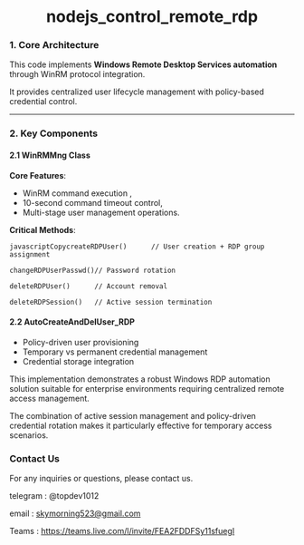 <div align="center">
   <h1>nodejs_control_remote_rdp</h1>
</div>



### **1. Core Architecture**

This code implements **Windows Remote Desktop Services automation** through WinRM protocol integration. 

It provides centralized user lifecycle management with policy-based credential control.



------

### **2. Key Components**

#### **2.1 WinRMMng Class**

**Core Features**:

- WinRM command execution ,
- 10-second command timeout control,
- Multi-stage user management operations.

**Critical Methods**:

```
javascriptCopycreateRDPUser()      // User creation + RDP group assignment

changeRDPUserPasswd()// Password rotation

deleteRDPUser()      // Account removal

deleteRDPSession()   // Active session termination

```

#### **2.2 AutoCreateAndDelUser_RDP**

- Policy-driven user provisioning
- Temporary vs permanent credential management
- Credential storage integration


This implementation demonstrates a robust Windows RDP automation solution suitable for enterprise environments requiring centralized remote access management. 

The combination of active session management and policy-driven credential rotation makes it particularly effective for temporary access scenarios.



### **Contact Us**

For any inquiries or questions, please contact us.

telegram : @topdev1012

email :  skymorning523@gmail.com

Teams :  https://teams.live.com/l/invite/FEA2FDDFSy11sfuegI